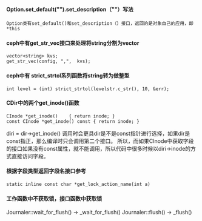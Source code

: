   
#### Option.set_default("").set_description（""）写法
 
    Option类有set_default()和set_description（）接口，返回的是对象自己的应用，即*this

#### ceph中有get_str_vec接口来处理将string分割为vector

    vector<string> kvs;
    get_str_vec(config, ",",  kvs);
    
 #### ceph中有 strict_strtol系列函数将string转为做整型
 
    int level = (int) strict_strtol(levelstr.c_str(), 10, &err);
    
 #### CDir中的两个get_inode()函数
 
    CInode *get_inode()    { return inode; }
    const CInode *get_inode() const { return inode; }
  
  diri = dir->get_inode() 调用时会更具dir是不是const指针进行选择，如果dir是const指正，那么编译时只会调用第二个接口。
  所以，而如果CInode中获取字段的接口如果没有const属性，就不能调用，所以代码中很多时候以diri->inode的方式直接访问字段。
  
  #### 根据字段类型返回字段名接口参考
  
    static inline const char *get_lock_action_name(int a)
    
#### 工作函数中不获取锁，接口函数中获取锁

  Journaler::wait_for_flush() -> _wait_for_flush()
  Journaler::flush() -> _flush()
